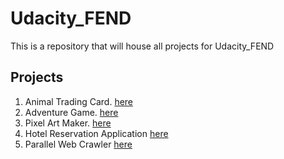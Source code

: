 # Udacity_FEND
This is a repository that will house all projects for Udacity_FEND

## Projects

1. Animal Trading Card. [here](https://github.com/amnotme/Udacity_FEND/tree/main/01_Animal_Trading_Cards)
2. Adventure Game. [here](https://github.com/amnotme/Udacity_FEND/tree/main/02_Adventure_Game)
3. Pixel Art Maker. [here](https://github.com/amnotme/Udacity_FEND/tree/main/03_Pixel_Art_Maker)
4. Hotel Reservation Application [here](https://github.com/amnotme/Udacity_FEND/tree/main/04_Hotel_Reservation)
5. Parallel Web Crawler [here](https://github.com/amnotme/Udacity_FEND/tree/main/05_Parallel_Web_Crawler)
